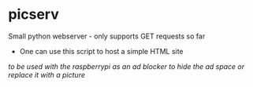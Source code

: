 # picserv
Small python webserver - only supports GET requests so far

- One can use this script to host a simple HTML site

_to be used with the raspberrypi as an ad blocker to hide the ad space or replace it with a picture_
